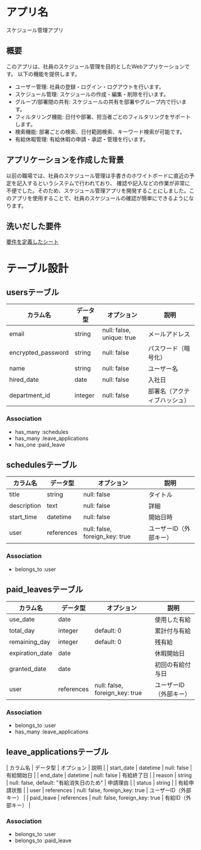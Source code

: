# アプリ名

スケジュール管理アプリ

## 概要

このアプリは、社員のスケジュール管理を目的としたWebアプリケーションです。
以下の機能を提供します。

- ユーザー管理: 社員の登録・ログイン・ログアウトを行います。
- スケジュール管理: スケジュールの作成・編集・削除を行います。
- グループ/部署間の共有: スケジュールの共有を部署やグループ内で行います。
- フィルタリング機能: 日付や部署、担当者ごとのフィルタリングをサポートします。
- 検索機能: 部署ごとの検索、日付範囲検索、キーワード検索が可能です。
- 有給休暇管理: 有給休暇の申請・承認・管理を行います。

## アプリケーションを作成した背景
以前の職場では、社員のスケジュール管理は手書きのホワイトボードに直近の予定を記入するというシステムで行われており、
確認や記入などの作業が非常に不便でした。そのため、スケジュール管理アプリを開発することにしました。このアプリを使用することで、社員のスケジュールの確認が簡単にできるようになります。

## 洗いだした要件
[要件を定義したシート](https://docs.google.com/spreadsheets/d/1d2BwpnPHdmJBTnB1xTj-eQoIGGTLjjCpBmRvzppnB1E/edit#gid=982722306)

# テーブル設計

## usersテーブル
| カラム名            | データ型     | オプション                         | 説明                     |
| ------------------ | -----------  | --------------------------------- | ------------------------|
| email              | string       | null: false, unique: true         | メールアドレス           |
| encrypted_password | string       | null: false                       | パスワード（暗号化）     |
| name               | string       | null: false                       | ユーザー名               |
| hired_date         | date         | null: false                       | 入社日                   |
| department_id      | integer      | null: false                       | 部署名（アクティブハッシュ）|

### Association
- has_many :schedules
- has_many :leave_applications
- has_one :paid_leave

## schedulesテーブル
| カラム名       | データ型    | オプション                       | 説明                     |
| ------------- | ----------- | ------------------------------- | ------------------------ |
| title         | string      | null: false                     | タイトル                 |
| description   | text        | null: false                     | 詳細                     |
| start_time    | datetime    | null: false                     | 開始日時                 |
| user          | references  | null: false, foreign_key: true  | ユーザーID（外部キー）    |

### Association
- belongs_to :user

## paid_leavesテーブル
| カラム名               | データ型    | オプション                       | 説明                     |
| --------------------- | ----------- | ------------------------------- | ------------------------ |
| use_date              | date        |                                 | 使用した有給              |
| total_day             | integer     | default: 0                      | 累計付与有給              |
| remaining_day         | integer     | default: 0                      | 残有給                   |
| expiration_date       | date        |                                 | 休暇開始日               |
| granted_date          |	date		    |                                 | 初回の有給付与日          |
| user                  | references  | null: false, foreign_key: true  | ユーザーID（外部キー）    |

### Association
- belongs_to :user
- has_many :leave_applications

## leave_applicationsテーブル
| カラム名         | データ型    | オプション                               | 説明                     |
| start_date         | datetime    | null: false                             | 有給開始日              |
| end_date           | datetime    | null: false                             | 有給終了日              |
| reason             | string      | null: false, default: "有給消失日のため" | 申請理由              |
| status             | string      |                                         | 有給申請状態              |
| user               | references  | null: false, foreign_key: true          | ユーザーID（外部キー）    |
| paid_leave         | references  | null: false, foreign_key: true          | 有給ID（外部キー）        |

### Association
- belongs_to :user
- belongs_to :paid_leave